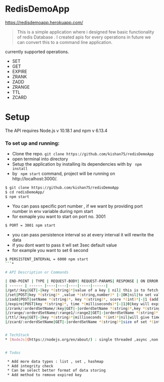 # RedisDemoApp 
 
https://redisdemoapp.herokuapp.com/    

 > This is a simple application where i designed few basic  functionality of redis Database . I created apis for every operations in future we can convert this to a command line application.

currently supported operations.
* SET 
* GET
* EXPIRE
* ZRANK
* ZADD
* ZRANGE
* TTL
* ZCARD

# Setup
The API requires Node.js v 10.18.1 and npm v 6.13.4

### To set up and running:

* Clone the repo.
```git clone https://github.com/kishan75/redisDemoApp ```
* open terminal into directory
* Setup the application by installing its dependencies with by ```  npm install ```
* by ``` npm start``` command, project will be running on http://localhost:3000/.

```sh
$ git clone https://github.com/kishan75/redisDemoApp
$ cd redisDemoApp/
$ npm start
```
* You can pass specific port number , if we want by providing port number in env variable during npm start 
* for exmaple you want to start on port no. 3001

```sh
$ PORT = 3001 npm start
```
* you can pass persistence interval so at every interval it will rewrite the data
* if you dont want to pass it wll set 3sec default value
* for example you want to set 6 second
```sh
$ PERSISTENT_INTERVAL = 6000 npm start
```*

# API Description or Commands

| END-POINT | TYPE | REQUEST-BODY| REQUEST-PARAMS| RESPONSE | ON ERROR or Wrong REQUEST | DESCRIPTION
| ------ | ------ |----|----|----|-----|------|
|/get/:key|GET|-|key *(string)*|value of a key | nil| this is to fetch value of a key|
|/set|POST|key *(string)* ,value *(string,number)* |-|OK|nil|to set value with key |
|/zadd|POST|setName *(string)*, key *(string)*, score *(int)*|-|1 (add), 0(update)|nil|this is to create or update keys in ordered set|
|/expire|POST|key *(string)*, time *(milliseconds)*|-|1|0|key will expire after given milliseconds|
|/zrank/:orderdSetName/:key|GET|-|orderdSetName *(string)*,key *(string)*|rank in int (0 based)|nil|will give rank in descending order for example 0-> rank : 0 and 1-> rank:1|
|/zrange/:orderdSetName/:range1/:range2|GET|-|orderdSetName *(string)*,range1 *(int)*,range2 *(int)*|[ { key: *(string)*,score: *(int)* }]|nil|will give array of objects where object will contain key and score, score will be range1 >= score <= range2|
|/ttl/:key|GET|-|key *(string)*|milliseconds *(int)*|nil|will give time in ms that after that ms it will get removed|
|/zcard/:orderdSetName|GET|-|orderdSetName *(string)*|size of set *(int)*|nil|will give size of a orderd set|


# TechStack
* [NodeJs](https://nodejs.org/en/about/) : single threaded ,async ,non blocking 


# Todos

 * Add more data types : list , set , hashmap
 * Add integrity check
 * Can be select better format of data storing
 * Add method to remove expired key
